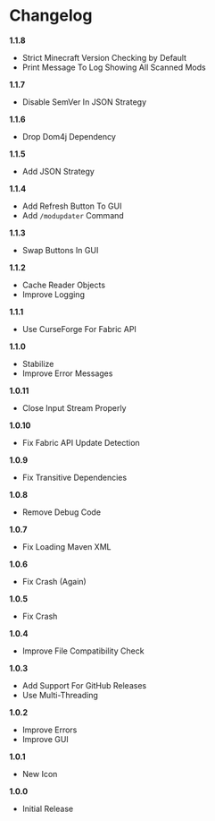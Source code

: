 # Changelog

**1.1.8**
* Strict Minecraft Version Checking by Default
* Print Message To Log Showing All Scanned Mods

**1.1.7**
* Disable SemVer In JSON Strategy

**1.1.6**
* Drop Dom4j Dependency

**1.1.5**
* Add JSON Strategy

**1.1.4**
* Add Refresh Button To GUI
* Add ``/modupdater`` Command

**1.1.3**
* Swap Buttons In GUI

**1.1.2**
* Cache Reader Objects
* Improve Logging

**1.1.1**
* Use CurseForge For Fabric API

**1.1.0**
* Stabilize
* Improve Error Messages

**1.0.11**
* Close Input Stream Properly

**1.0.10**
* Fix Fabric API Update Detection

**1.0.9**
* Fix Transitive Dependencies

**1.0.8**
* Remove Debug Code

**1.0.7**
* Fix Loading Maven XML

**1.0.6**
* Fix Crash (Again)

**1.0.5**
* Fix Crash

**1.0.4**
* Improve File Compatibility Check

**1.0.3**
* Add Support For GitHub Releases
* Use Multi-Threading

**1.0.2**
* Improve Errors
* Improve GUI

**1.0.1**
* New Icon

**1.0.0**
* Initial Release